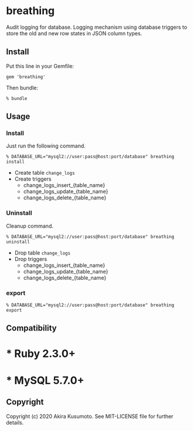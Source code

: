 # breathing

Audit logging for database.
Logging mechanism using database triggers to store the old and new row states in JSON column types.

## Install

Put this line in your Gemfile:

```
gem 'breathing'
```

Then bundle:
```
% bundle
```

## Usage

### Install

Just run the following command.

```
% DATABASE_URL="mysql2://user:pass@host:port/database" breathing install
```

- Create table `change_logs`
- Create triggers
    - change_logs_insert_{table_name}
    - change_logs_update_{table_name}
    - change_logs_delete_{table_name}

### Uninstall

Cleanup command.

```
% DATABASE_URL="mysql2://user:pass@host:port/database" breathing uninstall
```

- Drop table `change_logs`
- Drop triggers
    - change_logs_insert_{table_name}
    - change_logs_update_{table_name}
    - change_logs_delete_{table_name}

### export

```
% DATABASE_URL="mysql2://user:pass@host:port/database" breathing export
```

## Compatibility

# * Ruby 2.3.0+
# * MySQL 5.7.0+

## Copyright

Copyright (c) 2020 Akira Kusumoto. See MIT-LICENSE file for further details.
